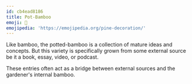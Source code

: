 ```yaml
---
id: cb4ead8186
title: Pot-Bamboo
emoji: 🎍
emojipedia: 'https://emojipedia.org/pine-decoration/'
---
```


Like bamboo, the potted-bamboo is a collection of mature ideas and concepts. But this variety is specifically grown from some external source be it a book, essay, video, or podcast. 

These entries often act as a bridge between external sources and the gardener's internal bamboo.
